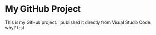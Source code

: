 # My GitHub Project

This is my GitHub project. I published it directly from Visual Studio Code. why?
test
